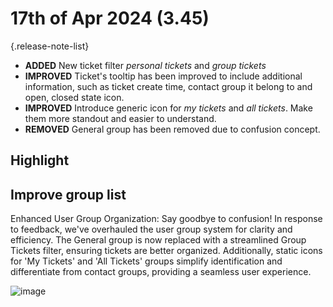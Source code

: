 # 17th of Apr 2024 (3.45)
{.release-note-list}
- **ADDED** New ticket filter _personal tickets_ and _group tickets_
- **IMPROVED** Ticket's tooltip has been improved to include additional information, such as ticket create time, contact group it belong to and open, closed state icon.
- **IMPROVED** Introduce generic icon for _my tickets_ and _all tickets_. Make them more standout and easier to understand.
- **REMOVED** General group has been removed due to confusion concept.

## Highlight

## Improve group list

Enhanced User Group Organization: Say goodbye to confusion! In response to feedback, we've overhauled the user group system for clarity and efficiency. The General group is now replaced with a streamlined Group Tickets filter, ensuring tickets are better organized. Additionally, static icons for 'My Tickets' and 'All Tickets' groups simplify identification and differentiate from contact groups, providing a seamless user experience.

![image](https://github.com/DeskDirector/docs/assets/1712143/aea3a28d-8a4d-4ecb-925a-26acce4faf0e)

